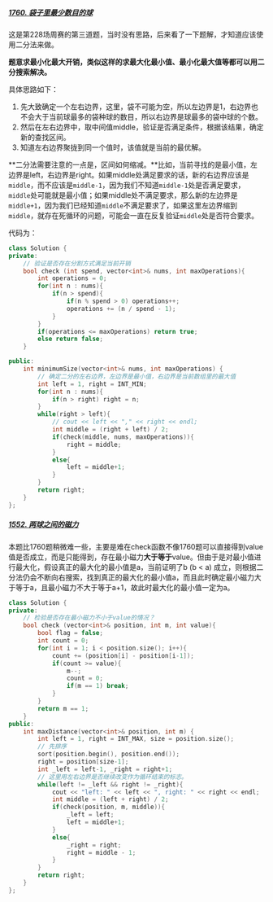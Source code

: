 ##### [1760. 袋子里最少数目的球](https://leetcode-cn.com/problems/minimum-limit-of-balls-in-a-bag/)

这是第228场周赛的第三道题，当时没有思路，后来看了一下题解，才知道应该使用二分法来做。

**题意求最小化最大开销，类似这样的求最大化最小值、最小化最大值等都可以用二分搜索解决。**

具体思路如下：

1. 先大致确定一个左右边界，这里，袋不可能为空，所以左边界是1，右边界也不会大于当前球最多的袋种球的数目，所以右边界是球最多的袋中球的个数。
2. 然后在左右边界中，取中间值middle，验证是否满足条件，根据该结果，确定新的查找区间。
3. 知道左右边界聚拢到同一个值时，该值就是当前的最优解。

**二分法需要注意的一点是，区间如何缩减。**比如，当前寻找的是最小值，左边界是left，右边界是right。如果middle处满足要求的话，新的右边界应该是`middle`，而不应该是`middle-1`，因为我们不知道`middle-1`处是否满足要求，`middle`处可能就是最小值；如果middle处不满足要求，那么新的左边界是`middle+1`，因为我们已经知道`middle`不满足要求了，如果这里左边界缩到`middle`，就存在死循环的问题，可能会一直在反复验证`middle`处是否符合要求。

代码为：

```c++
class Solution {
private:
    // 验证是否存在分割方式满足当前开销
    bool check (int spend, vector<int>& nums, int maxOperations){
        int operations = 0;
        for(int n : nums){
            if(n > spend){
                if(n % spend > 0) operations++;
                operations += (n / spend - 1);
            }
        }
        if(operations <= maxOperations) return true;
        else return false;
    }

public:
    int minimumSize(vector<int>& nums, int maxOperations) {
        // 确定二分的左右边界，左边界是最小值，右边界是当前数组里的最大值
        int left = 1, right = INT_MIN;
        for(int n : nums){
            if(n > right) right = n;
        }
        while(right > left){
            // cout << left << "," << right << endl; 
            int middle = (right + left) / 2;
            if(check(middle, nums, maxOperations)){
                right = middle;
            }
            else{
                left = middle+1;
            }
        }
        return right;
    }
};
```



##### [1552. 两球之间的磁力](https://leetcode-cn.com/problems/magnetic-force-between-two-balls/)

本题比1760题稍微难一些，主要是难在check函数不像1760题可以直接得到value值是否成立，而是只能得到，存在最小磁力**大于等于**value。但由于是对最小值进行最大化，假设真正的最大化的最小值是a，当前证明了b (b < a) 成立，则根据二分法仍会不断向右搜索，找到真正的最大化的最小值a，而且此时确定最小磁力大于等于a，且最小磁力不大于等于a+1，故此时最大化的最小值一定为a。

```c++
class Solution {
private:
    // 检验是否存在最小磁力不小于value的情况？
    bool check (vector<int>& position, int m, int value){
        bool flag = false;
        int count = 0;
        for(int i = 1; i < position.size(); i++){
            count += (position[i] - position[i-1]);
            if(count >= value){
                m--;
                count = 0;
                if(m == 1) break;
            }
        }
        return m == 1;
    }
public:
    int maxDistance(vector<int>& position, int m) {
        int left = 1, right = INT_MAX, size = position.size();
        // 先排序
        sort(position.begin(), position.end());
        right = position[size-1];
        int _left = left-1, _right = right+1;
        // 这里用左右边界是否继续改变作为循环结束的标志。
        while(left != _left && right != _right){
            cout << "left: " << left << ", right: " << right << endl;
            int middle = (left + right) / 2;
            if(check(position, m, middle)){
                _left = left;
                left = middle+1;
            }
            else{
                _right = right;
                right = middle - 1;
            }
        }
        return right;
    }
};
```

